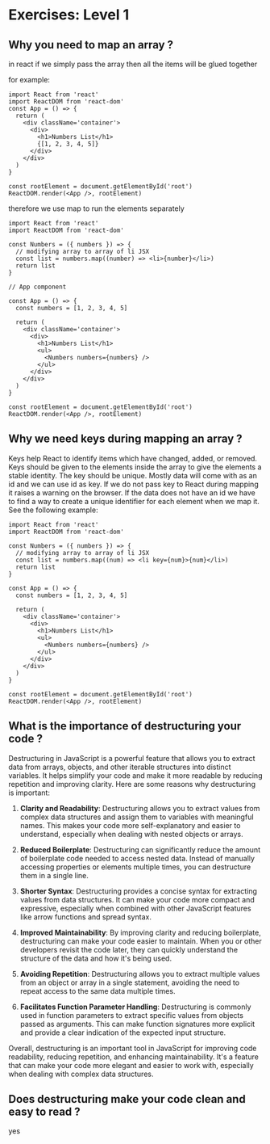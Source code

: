 # Exercises: Level 1

## Why you need to map an array ?

in react if we simply pass the array then all the items will be glued together 

for example: 
```
import React from 'react'
import ReactDOM from 'react-dom'
const App = () => {
  return (
    <div className='container'>
      <div>
        <h1>Numbers List</h1>
        {[1, 2, 3, 4, 5]}
      </div>
    </div>
  )
}

const rootElement = document.getElementById('root')
ReactDOM.render(<App />, rootElement)

```
therefore we use map to run the elements separately

```
import React from 'react'
import ReactDOM from 'react-dom'

const Numbers = ({ numbers }) => {
  // modifying array to array of li JSX
  const list = numbers.map((number) => <li>{number}</li>)
  return list
}

// App component

const App = () => {
  const numbers = [1, 2, 3, 4, 5]

  return (
    <div className='container'>
      <div>
        <h1>Numbers List</h1>
        <ul>
          <Numbers numbers={numbers} />
        </ul>
      </div>
    </div>
  )
}

const rootElement = document.getElementById('root')
ReactDOM.render(<App />, rootElement)

```

## Why we need keys during mapping an array ?

Keys help React to identify items which have changed, added, or removed. Keys should be given to the elements inside the array to give the elements a stable identity. The key should be unique. Mostly data will come with as an id and we can use id as key. If we do not pass key to React during mapping it raises a warning on the browser. If the data does not have an id we have to find a way to create a unique identifier for each element when we map it. See the following example:

```
import React from 'react'
import ReactDOM from 'react-dom'

const Numbers = ({ numbers }) => {
  // modifying array to array of li JSX
  const list = numbers.map((num) => <li key={num}>{num}</li>)
  return list
}

const App = () => {
  const numbers = [1, 2, 3, 4, 5]

  return (
    <div className='container'>
      <div>
        <h1>Numbers List</h1>
        <ul>
          <Numbers numbers={numbers} />
        </ul>
      </div>
    </div>
  )
}

const rootElement = document.getElementById('root')
ReactDOM.render(<App />, rootElement)

```

## What is the importance of destructuring your code ?

Destructuring in JavaScript is a powerful feature that allows you to extract data from arrays, objects, and other iterable structures into distinct variables. It helps simplify your code and make it more readable by reducing repetition and improving clarity. Here are some reasons why destructuring is important:

1. **Clarity and Readability**: Destructuring allows you to extract values from complex data structures and assign them to variables with meaningful names. This makes your code more self-explanatory and easier to understand, especially when dealing with nested objects or arrays.

2. **Reduced Boilerplate**: Destructuring can significantly reduce the amount of boilerplate code needed to access nested data. Instead of manually accessing properties or elements multiple times, you can destructure them in a single line.

3. **Shorter Syntax**: Destructuring provides a concise syntax for extracting values from data structures. It can make your code more compact and expressive, especially when combined with other JavaScript features like arrow functions and spread syntax.

4. **Improved Maintainability**: By improving clarity and reducing boilerplate, destructuring can make your code easier to maintain. When you or other developers revisit the code later, they can quickly understand the structure of the data and how it's being used.

5. **Avoiding Repetition**: Destructuring allows you to extract multiple values from an object or array in a single statement, avoiding the need to repeat access to the same data multiple times.

6. **Facilitates Function Parameter Handling**: Destructuring is commonly used in function parameters to extract specific values from objects passed as arguments. This can make function signatures more explicit and provide a clear indication of the expected input structure.

Overall, destructuring is an important tool in JavaScript for improving code readability, reducing repetition, and enhancing maintainability. It's a feature that can make your code more elegant and easier to work with, especially when dealing with complex data structures.

## Does destructuring make your code clean and easy to read ?

yes
